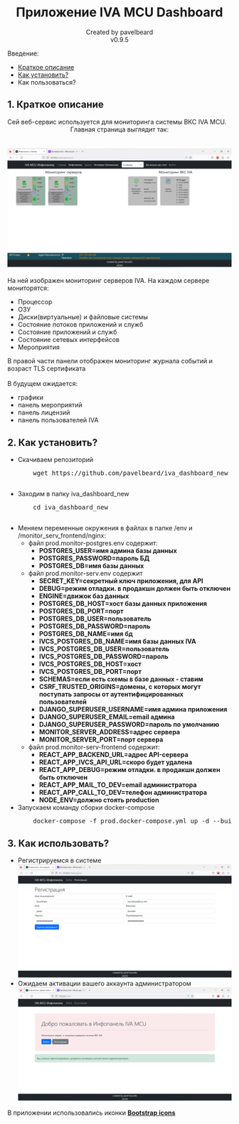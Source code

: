 <h1 style="text-align: center">Приложение IVA MCU Dashboard</h1>

<p style="text-align: center">
Created by pavelbeard
<br>v0.9.5</p>

Введение:
  <ul>
    <li><a href="#about">Краткое описание</a></li>
    <li><a href="#howToInstall">Как установить?</a></li>
    <li>Как пользоваться?</li>
  </ul>

<div id="about">
<h2>1. Краткое описание</h2>
    Сей веб-сервис используется для мониторинга системы ВКС IVA MCU.<br> 
    <div style="text-align: center">Главная страница выглядит так:</div><br><br>
    <img src="doc_pics/img.png" alt="main"><br><br>
    На ней изображен мониторинг серверов IVA. На каждом сервере мониторятся:
    <ul>
        <li>Процессор</li>
        <li>ОЗУ</li>
        <li>Диски(виртуальные) и файловые системы</li>
        <li>Состояние потоков приложений и служб</li>
        <li>Состояние приложений и служб</li>
        <li>Состояние сетевых интерфейсов</li>
        <li>Мероприятия</li>
    </ul>
    В правой части панели отображен мониторинг журнала событий
    и возраст TLS сертификата 
    <br>
    <br>
    В будущем ожидается:
    <ul>
        <li>графики</li>
        <li>панель мероприятий</li>
        <li>панель лицензий</li>
        <li>панель пользователей IVA</li>
    </ul>
</div>
<div id="howToInstall">
<h2>2. Как установить?</h2>

<div>
<ul>
    <li>Скачиваем репозиторий</li>
    <pre>
    wget https://github.com/pavelbeard/iva_dashboard_new
    </pre>
    <li>Заходим в папку iva_dashboard_new</li>
    <pre>
    cd iva_dashboard_new
    </pre>
    <li>Меняем переменные окружения в файлах в папке /env и <br>
    /monitor_serv_frontend/nginx:
        <ul>
            <li>файл prod.monitor-postgres.env содержит:
                <ul>
                    <li><b>POSTGRES_USER=имя админа базы данных</b></li>
                    <li><b>POSTGRES_PASSWORD=пароль БД</b></li>
                    <li><b>POSTGRES_DB=имя базы данных</b></li>
                </ul>
            </li>
            <li>файл prod.monitor-serv.env содержит
                <ul>
                    <li><b>SECRET_KEY=секретный ключ приложения, для API</b></li>
                    <li><b>DEBUG=режим отладки. в продакшн должен быть отключен</b></li>
                    <li><b>ENGINE=движок баз данных</b></li>
                    <li><b>POSTGRES_DB_HOST=хост базы данных приложения</b></li>
                    <li><b>POSTGRES_DB_PORT=порт</b></li>
                    <li><b>POSTGRES_DB_USER=пользователь</b></li>
                    <li><b>POSTGRES_DB_PASSWORD=пароль</b></li>
                    <li><b>POSTGRES_DB_NAME=имя бд</b></li>
                    <li><b>IVCS_POSTGRES_DB_NAME=имя базы данных IVA</b></li>
                    <li><b>IVCS_POSTGRES_DB_USER=пользователь</b></li>
                    <li><b>IVCS_POSTGRES_DB_PASSWORD=пароль</b></li>
                    <li><b>IVCS_POSTGRES_DB_HOST=хост</b></li>
                    <li><b>IVCS_POSTGRES_DB_PORT=порт</b></li>
                    <li><b>SCHEMAS=если есть схемы в базе данных - ставим</b></li>
                    <li><b>CSRF_TRUSTED_ORIGINS=домены, с которых могут поступать запросы 
                    от аутентифицированных пользователей</b></li>
                    <li><b>DJANGO_SUPERUSER_USERNAME=имя админа приложения</b></li>
                    <li><b>DJANGO_SUPERUSER_EMAIL=email админа</b></li>
                    <li><b>DJANGO_SUPERUSER_PASSWORD=пароль по умолчанию</b></li>
                    <li><b>MONITOR_SERVER_ADDRESS=адрес сервера</b></li>
                    <li><b>MONITOR_SERVER_PORT=порт сервера</b></li>
                </ul>
            </li>
            <li>файл prod.monitor-serv-frontend содержит:
                <ul>
                    <li><b>REACT_APP_BACKEND_URL=адрес API-сервера</b></li>
                    <li><b>REACT_APP_IVCS_API_URL=скоро будет удалена</b></li>
                    <li><b>REACT_APP_DEBUG=режим отладки. в продакшн должен быть отключен</b></li>
                    <li><b>REACT_APP_MAIL_TO_DEV=email администратора</b></li>
                    <li><b>REACT_APP_CALL_TO_DEV=телефон администратора</b></li>
                    <li><b>NODE_ENV=должно стоять production</b></li>
                </ul>
            </li>
        </ul>
    </li>
    <li>Запускаем команду сборки docker-compose</li>
    <pre>
    docker-compose -f prod.docker-compose.yml up -d --build
</pre>
</ul>
</div> 
<div id="howToUse">
<h2>3. Как использовать?</h2>
<ul>
    <li>Регистрируемся в системе
    <br>
    <img src="doc_pics/register.png" alt="register">
    </li>
    <li>
    Ожидаем активации вашего аккаунта администратором
    <br>
    <img src="doc_pics/register_await.png" alt="register_await">
    </li>
</ul>
</div>
<footer>
    <p>В приложении использовались иконки <b><a href="https://icons.getbootstrap.com/">Bootstrap icons</a></b></p>
</footer>
